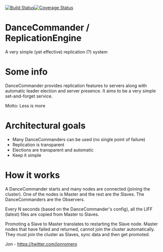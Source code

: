 [![Build Status](https://travis-ci.org/jonromero/ReplicationEngine.svg)](https://travis-ci.org/jonromero/ReplicationEngine)[![Coverage Status](https://coveralls.io/repos/jonromero/gen_rpc/badge.svg?branch=master&service=github)](https://coveralls.io/github/jonromero/gen_rpc?branch=master)

DanceCommander / ReplicationEngine 
========================

A very simple (yet effective) replication (?) system 

# Some info
DanceCommander provides replication features to servers along with automatic leader election and server presence.
It aims to be a very simple set-and-forget service.

Motto: Less is more

# Architectural goals
+ Many DanceCommanders can be used (no single point of failure)
+ Replication is transparent
+ Elections are transparent and automatic
+ Keep it simple

# How it works
A DanceCommander starts and many nodes are connected (joining the cluster).
One of the nodes is Master and the rest are the Slaves.
The DanceCommanders are the Observers.

Every N seconds (based on the DanceCommander's config), all the LIFF (latest) files
are copied from Master to Slaves.

Promoting a Slave to Master translates to restarting the Slave node.
Master nodes that have failed and returned, cannot join the cluster automatically.
They must join the cluster as Slaves, sync data and then get promoted.


Jon - https://twitter.com/jonromero


